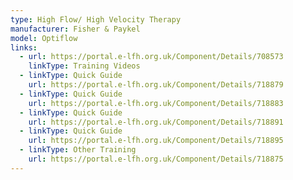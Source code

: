```yaml
---
type: High Flow/ High Velocity Therapy
manufacturer: Fisher & Paykel
model: Optiflow
links:
  - url: https://portal.e-lfh.org.uk/Component/Details/708573
    linkType: Training Videos
  - linkType: Quick Guide
    url: https://portal.e-lfh.org.uk/Component/Details/718879
  - linkType: Quick Guide
    url: https://portal.e-lfh.org.uk/Component/Details/718883
  - linkType: Quick Guide
    url: https://portal.e-lfh.org.uk/Component/Details/718891
  - linkType: Quick Guide
    url: https://portal.e-lfh.org.uk/Component/Details/718895
  - linkType: Other Training
    url: https://portal.e-lfh.org.uk/Component/Details/718875
---
```

